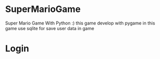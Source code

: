 # SuperMarioGame
Super Mario Game With Python :)
this game develop with pygame in this game use sqlite for save user data in game
# Login

